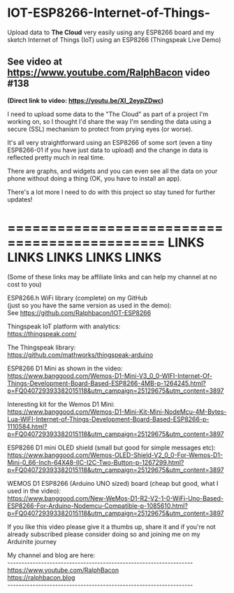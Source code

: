 # IOT-ESP8266-Internet-of-Things-
Upload data to **The Cloud** very easily using any ESP8266 board and my sketch
Internet of Things (IoT) using an ESP8266 (Thingspeak Live Demo)

## See video at https://www.youtube.com/RalphBacon video #138
**(Direct link to video: https://youtu.be/XI_2eypZDwc)**

I need to upload some data to the "The Cloud" as part of a project I'm working on, so I thought I'd share the way I'm sending the data using a secure (SSL) mechanism to protect from prying eyes (or worse).

It's all very straightforward using an ESP8266 of some sort (even a tiny ESP8266-01 if you have just data to upload) and the change in data is reflected pretty much in real time.

There are graphs, and widgets and you can even see all the data on your phone without doing a thing (OK, you have to install an app).

There's a lot more I need to do with this project so stay tuned for further updates!

=============================================
LINKS     LINKS     LINKS     LINKS     LINKS
=============================================
(Some of these links may be affiliate links and can help my channel at no cost to you)

ESP8266.h WiFi library (complete) on my GitHub  
(just so you have the same version as used in the demo):  
See https://github.com/Ralphbacon/IOT-ESP8266

Thingspeak IoT platform with analytics:  
https://thingspeak.com/  

The Thingspeak library:  
https://github.com/mathworks/thingspeak-arduino

ESP8266 D1 Mini as shown in the video:  
https://www.banggood.com/Wemos-D1-Mini-V3_0_0-WIFI-Internet-Of-Things-Development-Board-Based-ESP8266-4MB-p-1264245.html?p=FQ040729393382015118&utm_campaign=25129675&utm_content=3897

Interesting kit for the Wemos D1 Mini:  
https://www.banggood.com/Wemos-D1-Mini-Kit-Mini-NodeMcu-4M-Bytes-Lua-WIFI-Internet-of-Things-Development-Board-Based-ESP8266-p-1110584.html?p=FQ040729393382015118&utm_campaign=25129675&utm_content=3897

ESP8266 D1 mini OLED shield (small but good for simple messages etc):  
https://www.banggood.com/Wemos-OLED-Shield-V2_0_0-For-Wemos-D1-Mini-0_66-Inch-64X48-IIC-I2C-Two-Button-p-1267299.html?p=FQ040729393382015118&utm_campaign=25129675&utm_content=3897

WEMOS D1 ESP8266 (Arduino UNO sized) board (cheap but good, what I used in the video):  
https://www.banggood.com/New-WeMos-D1-R2-V2-1-0-WiFi-Uno-Based-ESP8266-For-Arduino-Nodemcu-Compatible-p-1085610.html?p=FQ040729393382015118&utm_campaign=25129675&utm_content=3897

If you like this video please give it a thumbs up, share it and if you're not already subscribed please consider doing so and joining me on my Arduinite journey  

My channel and blog are here:  
\------------------------------------------------------------------  
https://www.youtube.com/RalphBacon  
https://ralphbacon.blog  
\------------------------------------------------------------------  

